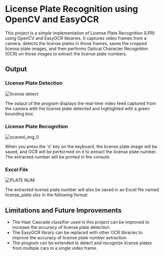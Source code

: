 
# License Plate Recognition using OpenCV and EasyOCR

This project is a simple implementation of License Plate Recognition (LPR) using OpenCV and EasyOCR libraries. It captures video frames from a camera, detects the license plates in those frames, saves the cropped license plate images, and then performs Optical Character Recognition (OCR) on those images to extract the license plate numbers.


## Output

### License Plate Detection




![license detect](https://user-images.githubusercontent.com/110397578/232276861-ef15f637-39b0-4549-9a6c-852fc6edda8b.png)

The output of the program displays the real-time video feed captured from the camera with the license plate detected and highlighted with a green bounding box.

### License Plate Recognition
![scaned_img_0](https://user-images.githubusercontent.com/110397578/232276952-23ee71e7-c4e7-4ab5-bca7-614a11ee7c03.jpg)

When you press the 's' key on the keyboard, the license plate image will be saved, and OCR will be performed on it to extract the license plate number. The extracted number will be printed in the console.

### Excel File

![PLATE NUM](https://user-images.githubusercontent.com/110397578/232277138-a192200d-f6d9-4506-9ab2-4836ac2c8ed0.png)

The extracted license plate number will also be saved in an Excel file named license_plate.xlsx in the following format:


## Limitations and Future Improvements
* The Haar Cascade classifier used in this project can be improved to increase the accuracy of license plate detection.
* The EasyOCR library can be replaced with other OCR libraries to improve the accuracy of license plate number extraction.
* The program can be extended to detect and recognize license plates from multiple cars in a single video frame.
